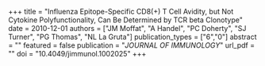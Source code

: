 +++
title = "Influenza Epitope-Specific CD8(+) T Cell Avidity, but Not Cytokine Polyfunctionality, Can Be Determined by TCR beta Clonotype"
date = 2010-12-01
authors = ["JM Moffat", "A Handel", "PC Doherty", "SJ Turner", "PG Thomas", "NL La Gruta"]
publication_types = ["6","0"]
abstract = ""
featured = false
publication = "*JOURNAL OF IMMUNOLOGY*"
url_pdf = ""
doi = "10.4049/jimmunol.1002025"
+++

